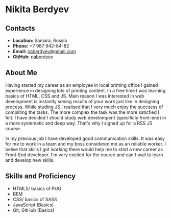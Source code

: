 # Nikita Berdyev

## Contacts

- **Location:** Samara, Russia
- **Phone:** +7 987 942-84-82
- **Email:** naberdyev@gmail.com
- **GitHub:** [naberdyev](https://github.com/naberdyev)

## About Me

Having started my career as an employee in local printing office I gained experience in designing lots of printing content. In a free time I was learning basics of HTML, CSS and JS. Main reason I was interested in web development is instantly seeing results of your work just like in designing process. While studing JS I realised that I very much enjoy the succsess of compliting the tasks. The more complex the task was the more saticfied I felt. I have decided I should study web develompent (specificly front-end) in a more systematic and deep way. That's why I signed up for a RSS JS course.

In my previous job I have developed good communication skills. It was easy for me to work in a team and my boss considered me as an reliable worker. I belive that skills I got working there would help me to start a new career as Front-End developer. I'm very excited for the cource and can't wail to learn and develop new skills.

## Skills and Proficiency

- HTML5/ basics of PUG
- BEM
- CSS/ basics of SASS
- JavaScript (Basics)
- Git, GitHub (Basics)
